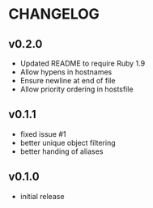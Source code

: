 CHANGELOG
=========

v0.2.0
------
- Updated README to require Ruby 1.9
- Allow hypens in hostnames
- Ensure newline at end of file
- Allow priority ordering in hostsfile

v0.1.1
------
- fixed issue #1
- better unique object filtering
- better handing of aliases

v0.1.0
------
- initial release
